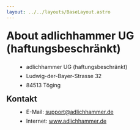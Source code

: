 ```yaml
---
layout: ../../layouts/BaseLayout.astro
---
```


<style>

h1 {
  display: block;
  font-size: 2em;
  margin-top: 0.8em;
  margin-bottom: 0.8em;
  margin-left: 0;
  margin-right: 0;
  font-weight: bold;
}

h2 {
  display: block;
  font-size: 1.5em;
  margin-top: 0.7em;
  margin-bottom: 0.6em;
  margin-left: 0;
  margin-right: 0;
  font-weight: bold;
}

ul {

  margin-top: 0.7em;
  margin-bottom: 0.7em;

}

li {
    margin-left: 2em;
    margin-top: 0.5em;
}


</style>


# About adlichhammer UG (haftungsbeschränkt)

* adlichhammer UG (haftungsbeschränkt)
* Ludwig-der-Bayer-Strasse 32
* 84513 Töging



## Kontakt

* E-Mail: support@adlichhammer.de
* Internet: www.adlichhammer.de
